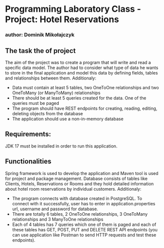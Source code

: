# Programming Laboratory Class - Project: Hotel Reservations
### author: Dominik Mikołajczyk

## The task the of project
The aim of the project was to create a program that will write and read a specific data model. The author had to consider what type of data he wants to store in the final application and model this data by defining fields, tables and relationships between them. Additionaly:
- Data must contain at least 5 tables, two OneToOne relationships and two OneToMany (or ManyToMany) relationships
- There should be at least 5 queries created for the data. One of the queries must be paged
- The program should have REST endpoints for creating, reading, editing, deleting objects from the database
- The application should use a non-in-memory database

## Requirements:        
JDK 17 must be installed in order to run this application.
        
## Functionalities
Spring framework is used to develop the application and Maven tool is used for project and package management. Database consists of tables like Clients, Hotels, Reservations or Rooms and they hold detailed information about hotel room reservations by individual customers. Additionaly:
- The program connects with database created in PostgreSQL. To connect with it successfully, user has to enter in application.properties url, username and password for database.
- There are totally 6 tables, 2 OneToOne relationships, 3 OneToMany relationships and 3 ManyToOne relationships
- Each of 4 tables has 7 queries which one of them is paged and each of these tables has GET, POST, PUT and DELETE REST API endpoints (you can use application like Postman to send HTTP requests and test these endpoints).
